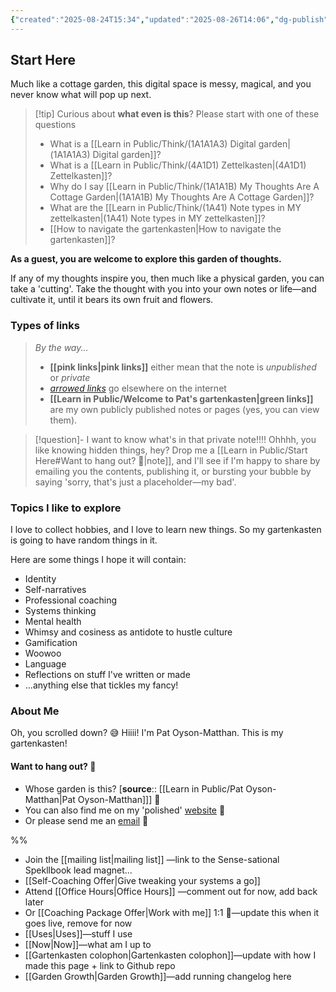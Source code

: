 ```yaml
---
{"created":"2025-08-24T15:34","updated":"2025-08-26T14:06","dg-publish":true,"noteIcon":"signpost","dg-path":"Start Here.md","permalink":"/start-here/","dgPassFrontmatter":true}
---
```


## Start Here 

Much like a cottage garden, this digital space is messy, magical, and you never know what will pop up next. 

> [!tip] Curious about **what even is this**? 
> Please start with one of these questions
> - What is a [[Learn in Public/Think/(1A1A1A3) Digital garden\|(1A1A1A3) Digital garden]]?
> - What is a [[Learn in Public/Think/(4A1D1) Zettelkasten\|(4A1D1) Zettelkasten]]?
> - Why do I say [[Learn in Public/Think/(1A1A1B) My Thoughts Are A Cottage Garden\|(1A1A1B) My Thoughts Are A Cottage Garden]]?
> - What are the [[Learn in Public/Think/(1A41) Note types in MY zettelkasten\|(1A41) Note types in MY zettelkasten]]? 
> - [[How to navigate the gartenkasten\|How to navigate the gartenkasten]]? 

**As a guest, you are welcome to explore this garden of thoughts.** 

If any of my thoughts inspire you, then much like a physical garden, you can take a 'cutting'. Take the thought with you into your own notes or life—and cultivate it, until it bears its own fruit and flowers. 

### Types of links

> _By the way..._ 
> - **[[pink links\|pink links]]** either mean that the note is _unpublished_ or _private_ 
> - _[arrowed links](http://google.com)_ go elsewhere on the internet
> - **[[Learn in Public/Welcome to Pat's gartenkasten\|green links]]** are my own publicly published notes or pages (yes, you can view them). 

> [!question]- I want to know what's in that private note!!!! 
> Ohhhh, you like knowing hidden things, hey? Drop me a [[Learn in Public/Start Here#Want to hang out? 🌿\|note]], and I'll see if I'm happy to share by emailing you the contents, publishing it, or bursting your bubble by saying 'sorry, that's just a placeholder—my bad'.
### Topics I like to explore

I love to collect hobbies, and I love to learn new things. So my gartenkasten is going to have random things in it. 

Here are some things I hope it will contain: 
- Identity
- Self-narratives
- Professional coaching 
- Systems thinking
- Mental health 
- Whimsy and cosiness as antidote to hustle culture 
- Gamification 
- Woowoo
- Language
- Reflections on stuff I've written or made 
- ...anything else that tickles my fancy!

### About Me

Oh, you scrolled down? 😅 Hiiii! I'm Pat Oyson-Matthan. This is my gartenkasten!

#### Want to hang out? 🌿 

- Whose garden is this? [**source**:: [[Learn in Public/Pat Oyson-Matthan\|Pat Oyson-Matthan]]] 💖
- You can also find me on my 'polished' [website](https://patsitive.co.nz) 🌟
- Or please send me an [email](https://patsitive.co.nz/connect) 📨 

%%
- Join the [[mailing list\|mailing list]] —link to the Sense-sational Spekllbook lead magnet... 
- [[Self-Coaching Offer\|Give tweaking your systems a go]]
- Attend [[Office Hours\|Office Hours]] —comment out for now, add back later
- Or [[Coaching Package Offer\|Work with me]] 1:1 💖—update this when it goes live, remove for now 
- [[Uses\|Uses]]—stuff I use 
- [[Now\|Now]]—what am I up to 
- [[Gartenkasten colophon\|Gartenkasten colophon]]—update with how I made this page + link to Github repo
- [[Garden Growth\|Garden Growth]]—add running changelog here

